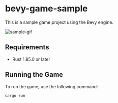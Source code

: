 # bevy-game-sample

This is a sample game project using the Bevy engine.

![sample-gif](https://github.com/user-attachments/assets/6ef42a51-44b8-4ebb-9a4d-5f01b0866f6d)

## Requirements

- Rust 1.85.0 or later

## Running the Game

To run the game, use the following command:

```zsh
cargo run
```
